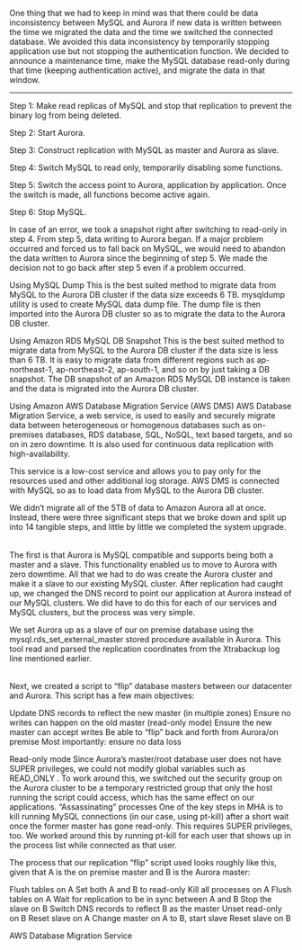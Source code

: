 One thing that we had to keep in mind was that there could be data inconsistency between MySQL and Aurora if new data is written between the time we migrated the data and the time we switched the connected database. We avoided this data inconsistency by temporarily stopping application use but not stopping the authentication function. We decided to announce a maintenance time, make the MySQL database read-only during that time (keeping authentication active), and migrate the data in that window. 

---------

Step 1: Make read replicas of MySQL and stop that replication to prevent the binary log from being deleted.

Step 2: Start Aurora.

Step 3: Construct replication with MySQL as master and Aurora as slave.

Step 4: Switch MySQL to read only, temporarily disabling some functions.

Step 5: Switch the access point to Aurora, application by application. Once the switch is made, all functions become active again.

Step 6: Stop MySQL.

In case of an error, we took a snapshot right after switching to read-only in step 4. From step 5, data writing to Aurora began. If a major problem occurred and forced us to fall back on MySQL, we would need to abandon the data written to Aurora since the beginning of step 5. We made the decision not to go back after step 5 even if a problem occurred.


Using MySQL Dump
This is the best suited method to migrate data from MySQL to the Aurora DB cluster if the data size exceeds 6 TB.
mysqldump utility is used to create MySQL data dump file. The dump file is then imported into the Aurora DB cluster so as to migrate the data to the Aurora DB cluster.


Using Amazon RDS MySQL DB Snapshot
This is the best suited method to migrate data from MySQL to the Aurora DB cluster if the data size is less than 6 TB. It is easy to migrate data from different regions such as ap-northeast-1, ap-northeast-2, ap-south-1, and so on by just taking a DB snapshot. The DB snapshot of an Amazon RDS MySQL DB instance is taken and the data is migrated into the Aurora DB cluster.

Using Amazon AWS Database Migration Service (AWS DMS)
AWS Database Migration Service, a web service, is used to easily and securely migrate data between heterogeneous or homogenous databases such as on-premises databases, RDS database, SQL, NoSQL, text based targets, and so on in zero downtime. It is also used for continuous data replication with high-availability.

This service is a low-cost service and allows you to pay only for the resources used and other additional log storage. AWS DMS is connected with MySQL so as to load data from MySQL to the Aurora DB cluster.

We didn’t migrate all of the 5TB of data to Amazon Aurora all at once. Instead, there were three significant steps that we broke down and split up into 14 tangible steps, and little by little we completed the system upgrade.

######

The first is that Aurora is MySQL compatible and supports being both a master and a slave. This functionality enabled us to move to Aurora with zero downtime. All that we had to do was create the Aurora cluster and make it a slave to our existing MySQL cluster. After replication had caught up, we changed the DNS record to point our application at Aurora instead of our MySQL clusters. We did have to do this for each of our services and MySQL clusters, but the process was very simple.

We set Aurora up as a slave of our on premise database using the mysql.rds_set_external_master stored procedure available in Aurora. This tool read and parsed the replication coordinates from the Xtrabackup log line mentioned earlier.

######
Next, we created a script to “flip” database masters between our datacenter and Aurora. This script has a few main objectives:

Update DNS records to reflect the new master (in multiple zones)
Ensure no writes can happen on the old master (read-only mode)
Ensure the new master can accept writes
Be able to “flip” back and forth from Aurora/on premise
Most importantly: ensure no data loss

Read-only mode
Since Aurora’s master/root database user does not have SUPER privileges, we could not modify global variables such as READ_ONLY . To work around this, we switched out the security group on the Aurora cluster to be a temporary restricted group that only the host running the script could access, which has the same effect on our applications.
“Assassinating” processes
One of the key steps in MHA is to kill running MySQL connections (in our case, using pt-kill) after a short wait once the former master has gone read-only. This requires SUPER privileges, too. We worked around this by running pt-kill for each user that shows up in the process list while connected as that user.


The process that our replication “flip” script used looks roughly like this, given that A is the on premise master and B is the Aurora master:

Flush tables on A
Set both A and B to read-only
Kill all processes on A
Flush tables on A
Wait for replication to be in sync between A and B
Stop the slave on B
Switch DNS records to reflect B as the master
Unset read-only on B
Reset slave on A
Change master on A to B, start slave
Reset slave on B




AWS Database Migration Service
